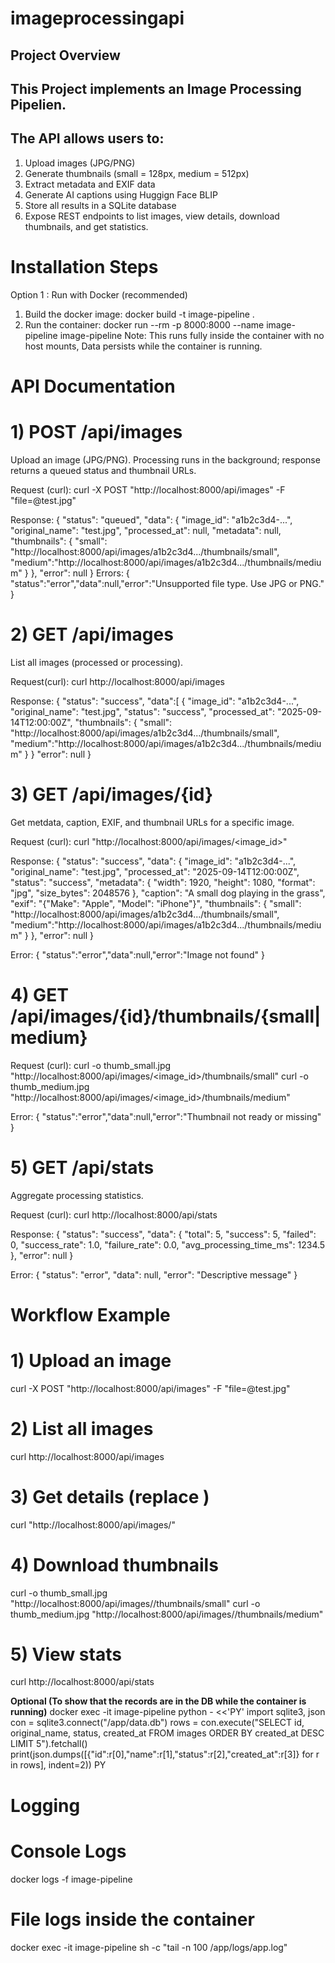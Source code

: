 # imageprocessingapi
## Project Overview
## This Project implements an Image Processing Pipelien.
## The API allows users to:
  1) Upload images (JPG/PNG)
  2) Generate thumbnails (small = 128px, medium = 512px)
  3) Extract metadata and EXIF data
  4) Generate AI captions using Huggign Face BLIP
  5) Store all results in a SQLite database
  6) Expose REST endpoints to list images, view details, download thumbnails, and get statistics.

# Installation Steps
Option 1 : Run with Docker (recommended)
1) Build the docker image:
   docker build -t image-pipeline .
2) Run the container:
   docker run --rm -p 8000:8000 --name image-pipeline image-pipeline
   Note: This runs fully inside the container with no host mounts, Data persists while the container is running.


# API Documentation
# 1) POST /api/images
   Upload an image (JPG/PNG). Processing runs in the background; response returns a queued status and thumbnail URLs.
   
   Request (curl): curl -X POST "http://localhost:8000/api/images" -F "file=@test.jpg"
   
   Response: 
   {
    "status": "queued",
    "data": {
      "image_id": "a1b2c3d4-...",
      "original_name": "test.jpg",
      "processed_at": null,
      "metadata": null,
      "thumbnails": {
        "small": "http://localhost:8000/api/images/a1b2c3d4.../thumbnails/small",
        "medium":"http://localhost:8000/api/images/a1b2c3d4.../thumbnails/medium"
      }
    },
    "error": null
  }
  Errors:
  { "status":"error","data":null,"error":"Unsupported file type. Use JPG or PNG." }

# 2) GET /api/images
List all images (processed or processing).

Request(curl): curl http://localhost:8000/api/images

Response:
{
  "status": "success",
  "data":[
    {
      "image_id": "a1b2c3d4-...",
      "original_name": "test.jpg",
      "status": "success",
      "processed_at": "2025-09-14T12:00:00Z",
      "thumbnails": {
        "small": "http://localhost:8000/api/images/a1b2c3d4.../thumbnails/small",
        "medium":"http://localhost:8000/api/images/a1b2c3d4.../thumbnails/medium"
      }
    }
  "error": null
}

# 3) GET /api/images/{id}
Get metdata, caption, EXIF, and thumbnail URLs for a specific image.

Request (curl): curl "http://localhost:8000/api/images/<image_id>"

Response:
{
  "status": "success",
  "data": {
    "image_id": "a1b2c3d4-...",
    "original_name": "test.jpg",
    "processed_at": "2025-09-14T12:00:00Z",
    "status": "success",
    "metadata": { "width": 1920, "height": 1080, "format": "jpg", "size_bytes": 2048576 },
    "caption": "A small dog playing in the grass",
    "exif": "{\"Make\": \"Apple\", \"Model\": \"iPhone\"}",
    "thumbnails": {
      "small": "http://localhost:8000/api/images/a1b2c3d4.../thumbnails/small",
      "medium":"http://localhost:8000/api/images/a1b2c3d4.../thumbnails/medium"
    }
  },
  "error": null
}

Error:
{ "status":"error","data":null,"error":"Image not found" }

# 4) GET /api/images/{id}/thumbnails/{small|medium}

Request (curl):
curl -o thumb_small.jpg "http://localhost:8000/api/images/<image_id>/thumbnails/small"
curl -o thumb_medium.jpg "http://localhost:8000/api/images/<image_id>/thumbnails/medium"

Error:
{ "status":"error","data":null,"error":"Thumbnail not ready or missing" }

# 5) GET /api/stats
Aggregate processing statistics.

Request (curl): curl http://localhost:8000/api/stats

Response:
{
  "status": "success",
  "data": {
    "total": 5,
    "success": 5,
    "failed": 0,
    "success_rate": 1.0,
    "failure_rate": 0.0,
    "avg_processing_time_ms": 1234.5
  },
  "error": null
}

Error:
{
  "status": "error",
  "data": null,
  "error": "Descriptive message"
}

# Workflow Example
# 1) Upload an image
curl -X POST "http://localhost:8000/api/images" -F "file=@test.jpg"

# 2) List all images
curl http://localhost:8000/api/images

# 3) Get details (replace <id>)
curl "http://localhost:8000/api/images/<id>"

# 4) Download thumbnails
curl -o thumb_small.jpg  "http://localhost:8000/api/images/<id>/thumbnails/small"
curl -o thumb_medium.jpg "http://localhost:8000/api/images/<id>/thumbnails/medium"

# 5) View stats
curl http://localhost:8000/api/stats

**Optional (To show that the records are in the DB while the container is running)**
docker exec -it image-pipeline python - <<'PY'
import sqlite3, json
con = sqlite3.connect("/app/data.db")
rows = con.execute("SELECT id, original_name, status, created_at FROM images ORDER BY created_at DESC LIMIT 5").fetchall()
print(json.dumps([{"id":r[0],"name":r[1],"status":r[2],"created_at":r[3]} for r in rows], indent=2))
PY

# Logging
# Console Logs
docker logs -f image-pipeline

# File logs inside the container
docker exec -it image-pipeline sh -c "tail -n 100 /app/logs/app.log"

